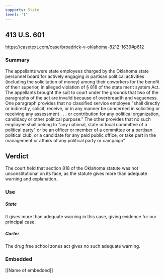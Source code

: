 ```yaml
---
supports: State
level: "1"
---
```

## 413 U.S. 601

https://casetext.com/case/broadrick-v-oklahoma-8212-1639#p612
### Summary

The appellants were state employees charged by the Oklahoma state personnel board for actively engaging in partisan political activities (including the solicitation of money) among their coworkers for the benefit of their superior, in alleged violation of § 818 of the state merit system Act. The appellants brought the suit to court under the grounds that two of the paragraphs of the act are invalid because of overbreadth and vagueness. One paragraph provides that no classified service employee "shall directly or indirectly, solicit, receive, or in any manner be concerned in soliciting or receiving any assessment . . . or contribution for any political organization, candidacy or other political purpose." The other provides that no such employee shall belong to "any national, state or local committee of a political party" or be an officer or member of a committee or a partisan political club, or a candidate for any paid public office, or take part in the management or affairs of any political party or campaign"


## Verdict
The court held that section 818 of the Oklahoma statute was not unconstitutional on its face, as the statute gives more than adequate warning and explanation.

### Use

##### State
It gives more than adequate warning in this case, giving evidence for our principal case.

##### Carter
The drug free school zones act gives no such adequate warning.

### Embedded

[[Name of embedded]]